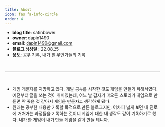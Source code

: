 ```yaml
---
title: About
icon: fas fa-info-circle
order: 4
---
```


- **blog title**: satinbower  
- **owner**: dapin1490  
- **email**: dapin1490@gmail.com  
- **블로그 생성일** : 22.08.25  
- **용도**: 공부 기록, 내가 한 무언가들의 기록

<br>

-----

<br>

- 게임 개발자를 지망하고 있다. 개발 공부를 시작한 것도 게임을 만들기 위해서였다. 예전부터 글을 쓰는 것이 취미였는데, 어느 날 갑자기 떠오른 스토리가 게임으로 만들면 딱 좋을 것 같아서 게임을 만들자고 생각하게 됐다.
- 원래는 공부한 내용만 기록할 목적으로 만든 블로그지만, 어차피 넓게 보면 내 진로에 거쳐가는 과정들을 기록하는 것이니 게임에 대한 내 생각도 같이 기록하기로 했다. 내가 한 게임이 내가 만들 게임을 같이 만들 테니까.